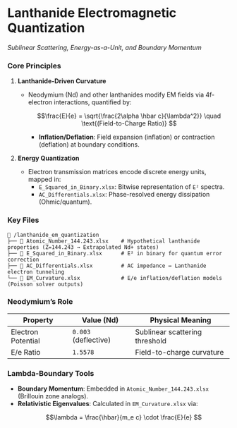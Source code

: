 # **Lanthanide Electromagnetic Quantization**  
*Sublinear Scattering, Energy-as-a-Unit, and Boundary Momentum*  

### **Core Principles**  
1. **Lanthanide-Driven Curvature**  
   - Neodymium (Nd) and other lanthanides modify EM fields via 4f-electron interactions, quantified by:  
     ```math  
     \frac{E}{e} = \sqrt{\frac{2\alpha \hbar c}{\lambda^2}} \quad \text{(Field-to-Charge Ratio)}  
     ```  
     - **Inflation/Deflation**: Field expansion (inflation) or contraction (deflation) at boundary conditions.  

2. **Energy Quantization**  
   - Electron transmission matrices encode discrete energy units, mapped in:  
     - `E_Squared_in_Binary.xlsx`: Bitwise representation of `E²` spectra.  
     - `AC_Differentials.xlsx`: Phase-resolved energy dissipation (Ohmic/quantum).  

### **Key Files**  
```  
📂 /lanthanide_em_quantization  
├── 📄 Atomic_Number_144.243.xlsx    # Hypothetical lanthanide properties (Z=144.243 → Extrapolated Nd+ states)  
├── 📄 E_Squared_in_Binary.xlsx      # E² in binary for quantum error correction  
├── 📄 AC_Differentials.xlsx         # AC impedance ↔ Lanthanide electron tunneling  
└── 📄 EM_Curvature.xlsx             # E/e inflation/deflation models (Poisson solver outputs)  
```  

### **Neodymium’s Role**  
| Property          | Value (Nd)       | Physical Meaning               |  
|-------------------|------------------|--------------------------------|  
| Electron Potential | `0.003` (deflective) | Sublinear scattering threshold |  
| E/e Ratio         | `1.5578`         | Field-to-charge curvature      |  

### **Lambda-Boundary Tools**  
- **Boundary Momentum**: Embedded in `Atomic_Number_144.243.xlsx` (Brillouin zone analogs).  
- **Relativistic Eigenvalues**: Calculated in `EM_Curvature.xlsx` via:  
  ```math  
  \lambda = \frac{\hbar}{m_e c} \cdot \frac{E}{e}  
  ```  
